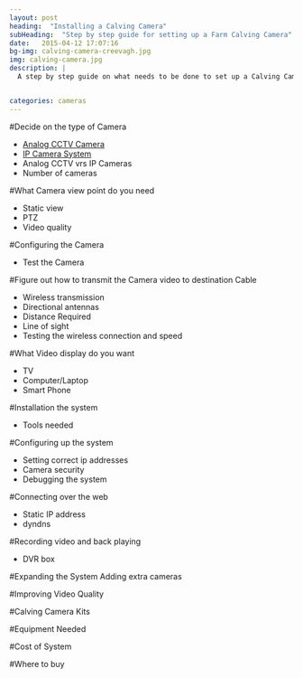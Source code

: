 ```yaml
---
layout: post
heading:  "Installing a Calving Camera"
subHeading:  "Step by step guide for setting up a Farm Calving Camera"
date:   2015-04-12 17:07:16
bg-img: calving-camera-creevagh.jpg
img: calving-camera.jpg
description: |
  A step by step guide on what needs to be done to set up a Calving Camera System. 


categories: cameras
---
```


#Decide on the type of Camera 
- [Analog CCTV Camera]({{site.baseurl}}/cctv/2015/04/23/cctv-calving-camera-system.html)
- [IP Camera System]({{site.baseurl}}/ip/2015/04/24/ip-calving-camera-system.html)
- Analog CCTV vrs IP Cameras
- Number of cameras

#What Camera view point do you need 
- Static view
- PTZ
- Video quality

#Configuring the Camera
- Test the Camera

#Figure out how to transmit the Camera video to destination
Cable 
- Wireless transmission
- Directional antennas
- Distance Required
- Line of sight
- Testing the wireless connection and speed

#What Video display do you want
- TV
- Computer/Laptop
- Smart Phone

#Installation the system
- Tools needed

#Configuring up the system
- Setting correct ip addresses
- Camera security
- Debugging the system

#Connecting over the web
- Static IP address
- dyndns

#Recording video and back playing
- DVR box

#Expanding the System
Adding extra cameras

#Improving Video Quality

#Calving Camera Kits

#Equipment Needed

#Cost of System

#Where to buy
